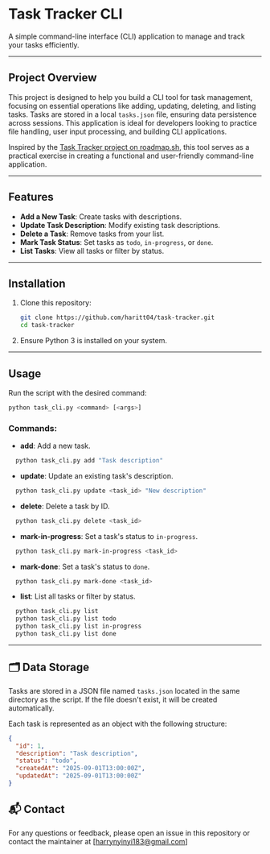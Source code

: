 # Task Tracker CLI

A simple command-line interface (CLI) application to manage and track your tasks efficiently.

---

## Project Overview

This project is designed to help you build a CLI tool for task management, focusing on essential operations like adding, updating, deleting, and listing tasks. Tasks are stored in a local `tasks.json` file, ensuring data persistence across sessions. This application is ideal for developers looking to practice file handling, user input processing, and building CLI applications.

Inspired by the [Task Tracker project on roadmap.sh](https://roadmap.sh/projects/task-tracker), this tool serves as a practical exercise in creating a functional and user-friendly command-line application.

---

## Features

* **Add a New Task**: Create tasks with descriptions.
* **Update Task Description**: Modify existing task descriptions.
* **Delete a Task**: Remove tasks from your list.
* **Mark Task Status**: Set tasks as `todo`, `in-progress`, or `done`.
* **List Tasks**: View all tasks or filter by status.

---

## Installation

1. Clone this repository:

   ```bash
   git clone https://github.com/haritt04/task-tracker.git
   cd task-tracker
   ```



2. Ensure Python 3 is installed on your system.

---

## Usage

Run the script with the desired command:

```bash
python task_cli.py <command> [<args>]
```



### Commands:

* **add**: Add a new task.

```bash
  python task_cli.py add "Task description"
```



* **update**: Update an existing task's description.

```bash
  python task_cli.py update <task_id> "New description"
```



* **delete**: Delete a task by ID.

```bash
  python task_cli.py delete <task_id>
```



* **mark-in-progress**: Set a task's status to `in-progress`.

```bash
  python task_cli.py mark-in-progress <task_id>
```



* **mark-done**: Set a task's status to `done`.

```bash
  python task_cli.py mark-done <task_id>
```



* **list**: List all tasks or filter by status.

```bash
  python task_cli.py list
  python task_cli.py list todo
  python task_cli.py list in-progress
  python task_cli.py list done
```



---

## 🗂️ Data Storage

Tasks are stored in a JSON file named `tasks.json` located in the same directory as the script. If the file doesn't exist, it will be created automatically.

Each task is represented as an object with the following structure:

```json
{
  "id": 1,
  "description": "Task description",
  "status": "todo",
  "createdAt": "2025-09-01T13:00:00Z",
  "updatedAt": "2025-09-01T13:00:00Z"
}
```

## 📬 Contact

For any questions or feedback, please open an issue in this repository or contact the maintainer at [harrynyinyi183@gmail.com]
